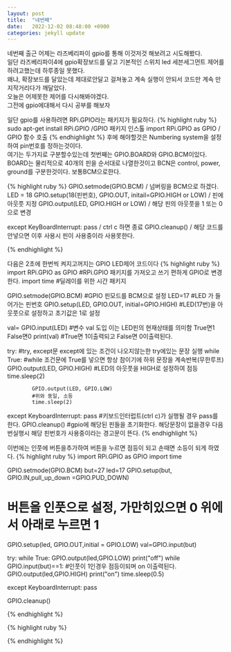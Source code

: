 ```yaml
---
layout: post
title:  "네번째"
date:   2022-12-02 08:48:00 +0900
categories: jekyll update
---
```

네번째 출근
어제는 라즈베리파이 gpio를 통해 이것저것 해보려고 시도해봤다.<br/>
일단 라즈베리파이4에 gpio확장보드를 달고 기본적인 스위치 led 세븐세그먼트 제어를 하려고했는데 하루종일 못했다.<br/>
왜냐, 확장보드를 달았는데 제대로안달고 걸쳐놓고 계속 실행이 안되서 코드만 계속 만지작거리다가 깨달았다.<br/>
오늘은 어제못한 제어를 다시해봐야겠다.<br/>
그전에 gpio에대해서 다시 공부를 해보자<br/>

일단 gpio를 사용하려면 RPi.GPIO라는 패키지가 필요하다.
{% highlight ruby %}
sudo apt-get install RPi.GPIO /GPIO 패키지 인스톨
import RPi.GPIO as GPIO  / GPIO 함수 호출
{% endhighlight %}
후에 해야할것은 Numbering system을 설정하여 pin번호를 정하는것이다.<br/>
여기는 두가지로 구분할수있는데 첫번째는 GPIO.BOARD와 GPIO.BCM이있다.<br/>
BOARD는 물리적으로 40개의 핀을 순서대로 나열한것이고 BCN은 control, power, ground를 구분한것이다. 보통BCM으로한다.<br/>

{% highlight ruby %}
GPIO.setmode(GPIO.BCM) / 넘버링을 BCM으로 하겠다.
LED = 18
GPIO.setup(18(핀번호), GPIO.OUT, initail=GPIO.HIGH or LOW) / 핀에 아웃풋 지정
GPIO.output(LED, GPIO.HIGH or LOW) / 해당 핀의 아웃풋을 1 또는 0으로 변경

except KeyBoardInterrupt:
    pass     / ctrl c 하면 종료
GPIO.cleanup() / 해당 코드를 안넣으면 이후 사용시 핀이 사용중이라 사용못한다.

{% endhighlight %}

다음은 2초에 한번씩 켜지고꺼지는 GPIO LED제어 코드이다
{% highlight ruby %}
import RPi.GPIO as GPIO
#RPi.GPIO 패키지를 가져오고 쓰기 편하게 GPIO로 변경한다.
import time
#딜레이를 위한 시간 패키지

GPIO.setmode(GPIO.BCM)
#GPIO 핀모드를 BCM으로 설정
LED=17
#LED 가 들어가는 핀번호
GPIO.setup(LED, GPIO.OUT, initial=GPIO.HIGH)
#LED(17번)을 아웃풋으로 설정하고 초기값은 1로 설정

val= GPIO.input(LED)
#변수 val 도입 이는 LED핀의 현재상태를 의미함 True면1 False면0 
print(val)
#True면 1이출력되고 False면 0이출력된다.

try:
#try, except문 except에 있는 조건이 나오지않는한 try에있는 문장 실행
    while True:
    #while 조건문에 True를 넣으면 항상 참이기에 하위 문장을 계속반복(무한루프)
            GPIO.output(LED, GPIO.HIGH)
            #LED의 아웃풋을 HIGH로 설정하여 점등
            time.sleep(2)

            GPIO.output(LED, GPIO.LOW)
            #위와 동일, 소등
            time.sleep(2)

except KeyboardInterrupt: 
    pass
    #키보드인터럽트(ctrl c)가 실행될 경우 pass를 한다.
GPIO.cleanup()
#gpio에 해당된 핀들을 초기화한다. 해당문장이 없을경우 다음번실행시 해당 핀번호가 사용중이라는 경고문이 뜬다.
{% endhighlight %}

이번에는 인풋에 버튼을추가하여 버튼을 누르면 점등이 되고 손때면 소등이 되게 하였다.
{% highlight ruby %}
import RPi.GPIO as GPIO
import time

GPIO.setmode(GPIO.BCM)
but=27
led=17
GPIO.setup(but, GPIO.IN,pull_up_down =GPIO.PUD_DOWN)
# 버튼을 인풋으로 설정, 가만히있으면 0 위에서 아래로 누르면 1
GPIO.setup(led, GPIO.OUT,initial = GPIO.LOW)
val=GPIO.input(but)

try:
	while True:
		GPIO.output(led,GPIO.LOW)
		print("off")
		while GPIO.input(but)==1:
        #인풋이 1인경우 점등이되며 on 이출력된다.
			GPIO.output(led,GPIO.HIGH)
			print("on")
			time.sleep(0.5)

except KeyboardInterrupt:
	pass


GPIO.cleanup()


{% endhighlight %}






{% highlight ruby %}



{% endhighlight %}
